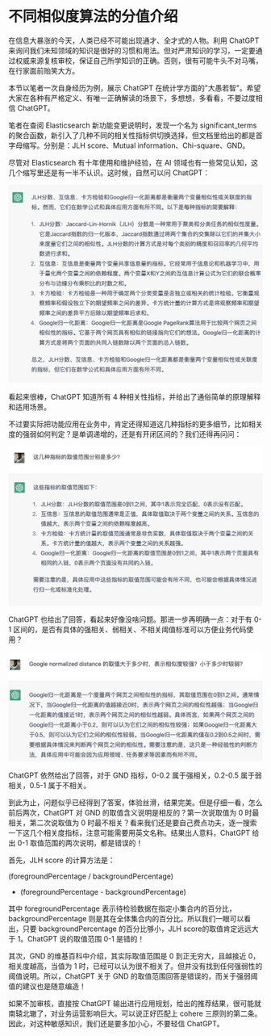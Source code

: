 # 不同相似度算法的分值介绍

在信息大暴涨的今天，人类已经不可能出现通才、全才式的人物。利用 ChatGPT 来询问我们未知领域的知识是很好的习惯和用法。但对严肃知识的学习，一定要通过权威来源复核审校，保证自己所学知识的正确。否则，很有可能牛头不对马嘴，在行家面前贻笑大方。

本节以笔者一次自身经历为例，展示 ChatGPT 在统计学方面的"大愚若智"。希望大家在各种有严格定义、有唯一正确解读的场景下，多想想，多看看，不要过度相信 ChatGPT。

笔者在查阅 Elasticsearch 新功能变更说明时，发现一个名为 significant_terms 的聚合函数，新引入了几种不同的相关性指标供切换选择，但文档里给出的都是首字母缩写。分别是：JLH score、Mutual information、Chi-square、GND。

尽管对 Elasticsearch 有十年使用和维护经验，在 AI 领域也有一些常见认知，这几个缩写里还是有一半不认识。这时候，自然可以问 ChatGPT：

![](/images/badcase/similar-1.png)

看起来很棒，ChatGPT 知道所有 4 种相关性指标，并给出了通俗简单的原理解释和适用场景。

不过要实际把功能应用在业务中，肯定还得知道这几种指标的更多细节，比如相关度的强弱如何判定？是单调递增的，还是有开闭区间的？我们还得再问问：

![](/images/badcase/similar-2.png)

ChatGPT 也给出了回答，看起来好像没啥问题。那进一步再明确一点：对于有 0-1 区间的，是否有具体的强相关、弱相关、不相关阈值标准可以方便业务代码使用？

![](/images/badcase/similar-3.png)

ChatGPT 依然给出了回答，对于 GND 指标，0-0.2 属于强相关，0.2-0.5 属于弱相关，0.5-1 属于不相关。

到此为止，问题似乎已经得到了答案，体验丝滑，结果完美。但是仔细一看，怎么前后两次，ChatGPT 对 GND 的取值含义说明是相反的？第一次说取值为 0 时最相关，第二次说取值为 0 时最不相关？看来我们还是要自己费点功夫，逐一搜索一下这几个相关度指标，注意可能需要用英文名称。结果出人意料，ChatGPT 给出 0-1 取值范围的两次说明，都是错误的！

首先，JLH score 的计算方法是：

   (foregroundPercentage / backgroundPercentage)
   * (foregroundPercentage - backgroundPercentage)

其中 foregroundPercentage 表示待检验数据在指定小集合内的百分比，backgroundPercentage 则是其在全体集合内的百分比。所以我们一眼可以看出，只要 backgroundPercentage 的百分比够小，JLH score的取值肯定远远大于 1。ChatGPT 说的取值范围 0-1 是错的！

其次，GND 的维基百科中介绍，其实际取值范围是 0 到正无穷大，且越接近 0，相关度越高，当值为 1 时，已经可以认为很不相关了。但并没有找到任何强弱性的阈值说明。所以，ChatGPT 关于 GND 的取值范围回答是错误的，而关于强弱阈值的建议也是随意编造！

如果不加审核，直接按 ChatGPT 输出进行应用规划，给出的推荐结果，很可能就南辕北辙了，对业务运营影响巨大。可以说正好匹配上 cohere 三原则的第二条。因此，对这种敏感知识，我们还是要多加小心，不要轻信 ChatGPT。

